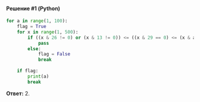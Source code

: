 #### Решение #1 (Python)
```python
for a in range(1, 100):
	flag = True
	for x in range(1, 500):
		if ((x & 26 != 0) or (x & 13 != 0)) <= ((x & 29 == 0) <= (x & a != 0)):
			pass
		else:
			flag = False
			break
	
	if flag:
		print(a)
		break
```
**Ответ:** 2.

